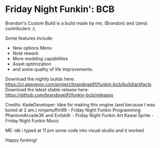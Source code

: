 # Friday Night Funkin': BCB

Brandon's Custom Build is a build made by me, (Brandon) and (zero) contributers :(.

Some features include:
- New options Menu
- Note rework
- More modding capabilities
- Asset optimization
- and some quality of life improvements.

Download the nightly builds here: https://ci.appveyor.com/project/brandoge91/funkin-bcb/build/artifacts
Download the latest stable release here: https://github.com/brandoge91/funkin-bcb/releases

Credits:
KadeDeveloper: Idea for making this engine (and because I was bored at 2 am.)
ninjamuffin99 - Friday Night Funkin Programming
PhantomArcade3K and Evilsk8r - Friday Night Funkin Art
Kawai Sprite - Friday Night Funkin Music

ME: idk i typed at 11 pm some code into visual studio and it worked


Happy funking!
